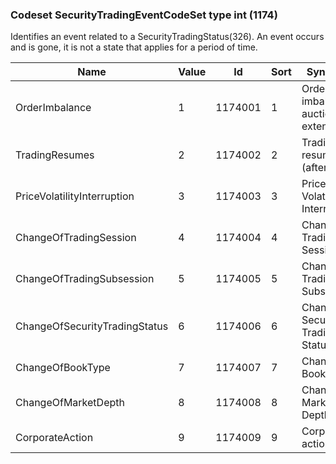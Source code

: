 ### Codeset SecurityTradingEventCodeSet type int (1174)

Identifies an event related to a SecurityTradingStatus(326). An event occurs and is gone, it is not a state that applies for a period of time.

| Name                          | Value | Id      | Sort | Synopsis                             |
|-------------------------------|-------|---------|------|--------------------------------------|
| OrderImbalance                | 1     | 1174001 | 1    | Order imbalance, auction is extended |
| TradingResumes                | 2     | 1174002 | 2    | Trading resumes (after Halt)         |
| PriceVolatilityInterruption   | 3     | 1174003 | 3    | Price Volatility Interruption        |
| ChangeOfTradingSession        | 4     | 1174004 | 4    | Change of Trading Session            |
| ChangeOfTradingSubsession     | 5     | 1174005 | 5    | Change of Trading Subsession         |
| ChangeOfSecurityTradingStatus | 6     | 1174006 | 6    | Change of Security Trading Status    |
| ChangeOfBookType              | 7     | 1174007 | 7    | Change of Book Type                  |
| ChangeOfMarketDepth           | 8     | 1174008 | 8    | Change of Market Depth               |
| CorporateAction               | 9     | 1174009 | 9    | Corporate action                     |

